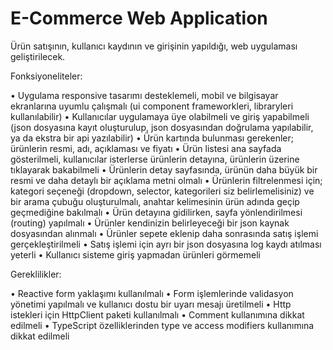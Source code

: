 # E-Commerce Web Application


Ürün satışının, kullanıcı kaydının ve girişinin yapıldığı, web uygulaması geliştirilecek.

Fonksiyoneliteler:

• Uygulama responsive tasarımı desteklemeli, mobil ve bilgisayar ekranlarına uyumlu çalışmalı (ui component frameworkleri, libraryleri kullanılabilir)
• Kullanıcılar uygulamaya üye olabilmeli ve giriş yapabilmeli (json dosyasına kayıt oluşturulup, json dosyasından doğrulama yapılabilir, ya da ekstra bir api yazılabilir)
• Ürün kartında bulunması gerekenler; ürünlerin resmi, adı, açıklaması ve fiyatı
• Ürün listesi ana sayfada gösterilmeli, kullanıcılar isterlerse ürünlerin detayına, ürünlerin üzerine tıklayarak bakabilmeli
• Ürünlerin detay sayfasında, ürünün daha büyük bir resmi ve daha detaylı bir açıklama metni olmalı
• Ürünlerin filtrelenmesi için; kategori seçeneği (dropdown, selector, kategorileri siz belirlemelisiniz) ve bir arama çubuğu oluşturulmalı, anahtar kelimesinin ürün adında geçip geçmediğine bakılmalı
• Ürün detayına gidilirken, sayfa yönlendirilmesi (routing) yapılmalı
• Ürünler kendinizin belirleyeceği bir json kaynak dosyasından alınmalı
• Ürünler sepete eklenip daha sonrasında satış işlemi gerçekleştirilmeli
• Satış işlemi için ayrı bir json dosyasına log kaydı atılması yeterli
• Kullanıcı sisteme giriş yapmadan ürünleri görmemeli

Gereklilikler:

• Reactive form yaklaşımı kullanılmalı
• Form işlemlerinde validasyon yönetimi yapılmalı ve kullanıcı dostu bir uyarı mesajı üretilmeli
• Http istekleri için HttpClient paketi kullanılmalı
• Comment kullanımına dikkat edilmeli
• TypeScript özelliklerinden type ve access modifiers kullanımına dikkat edilmeli
